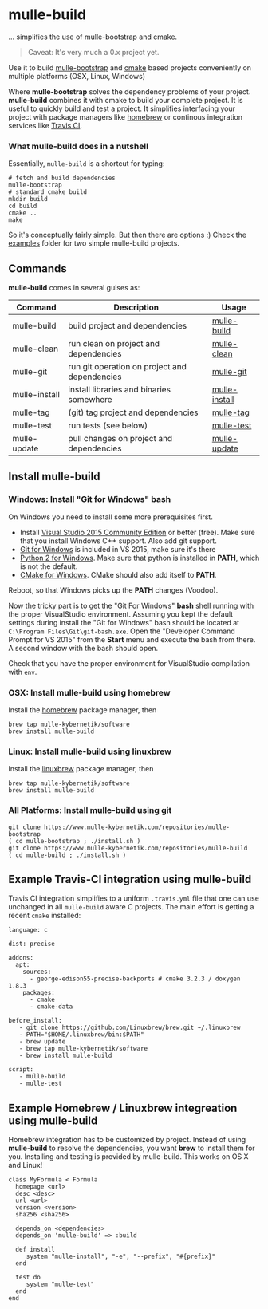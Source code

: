 # mulle-build

... simplifies the use of mulle-bootstrap and cmake.

> Caveat: It's very much a 0.x project yet.

Use it to build [mulle-bootstrap](//www.mulle-kybernetik.com/software/git/mulle-bootstrap) and [cmake](//gitlab.kitware.com/cmake/cmake) based
projects conveniently on multiple platforms (OSX, Linux, Windows)

Where **mulle-bootstrap** solves the dependency problems of your project.
**mulle-build** combines it with cmake to build your complete project. It is
useful to quickly build and test a project. It simplifies interfacing your
project with package managers like [homebrew](//brew.sh) or continous
integration services like [Travis CI](//travis-ci.org/).


### What mulle-build does in a nutshell

Essentially, `mulle-build` is a shortcut for typing:


```
# fetch and build dependencies
mulle-bootstrap
# standard cmake build
mkdir build
cd build
cmake ..
make
```

So it's conceptually fairly simple. But then there are options :) Check the
[examples](examples) folder for two simple mulle-build projects.


## Commands

**mulle-build** comes in several guises as:


Command       | Description                                   | Usage
--------------|-----------------------------------------------|---------------
mulle-build   | build project and dependencies                | [mulle-build](dox/mulle-build.md)
mulle-clean   | run clean on project and dependencies         | [mulle-clean](dox/mulle-clean.md)
mulle-git     | run git operation on project and dependencies | [mulle-git](dox/mulle-git.md)
mulle-install | install libraries and binaries somewhere      | [mulle-install](dox/mulle-install.md)
mulle-tag     | (git) tag project and dependencies            | [mulle-tag](dox/mulle-tag.md)
mulle-test    | run tests (see below)                         | [mulle-test](dox/mulle-test.md)
mulle-update  | pull changes on project and dependencies      | [mulle-update](dox/mulle-update.md)


## Install mulle-build

### Windows: Install "Git for Windows" bash

On Windows you need to install some more prerequisites first.

* Install [Visual Studio 2015 Community Edition](//beta.visualstudio.com/downloads/)
or better (free). Make sure that you install Windows C++ support. Also add git support.
* [Git for Windows](//git-scm.com/download/win) is included in VS 2015, make sure it's there
* [Python 2 for Windows](//www.python.org/downloads/windows/). Make sure that python is installed in **PATH**, which is not the default.
* [CMake for Windows](//cmake.org/download/). CMake should also add itself to **PATH**.

Reboot, so that Windows picks up the **PATH** changes (Voodoo).

Now the tricky part is to get the "Git For Windows" **bash** shell running with
the proper VisualStudio environment.  Assuming you kept the default settings
during install the "Git for Windows" bash should be located at
`C:\Program Files\Git\git-bash.exe`. Open the
"Developer Command Prompt for VS 2015" from the **Start** menu and execute
the bash from there. A second window with the bash should open.

Check that you have the proper environment for VisualStudio compilation with
`env`.


### OSX: Install mulle-build using homebrew

Install the [homebrew](//brew.sh/) package manager, then

```
brew tap mulle-kybernetik/software
brew install mulle-build
```

### Linux: Install mulle-build using linuxbrew

Install the [linuxbrew](//linuxbrew.sh/) package manager, then

```
brew tap mulle-kybernetik/software
brew install mulle-build
```

### All Platforms: Install mulle-build using git

```
git clone https://www.mulle-kybernetik.com/repositories/mulle-bootstrap
( cd mulle-bootstrap ; ./install.sh )
git clone https://www.mulle-kybernetik.com/repositories/mulle-build
( cd mulle-build ; ./install.sh )
```


## Example Travis-CI integration using mulle-build

Travis CI integration simplifies to a uniform `.travis.yml` file that one
can use unchanged in all `mulle-build` aware C projects. The main effort is
getting a recent `cmake` installed:


```
language: c

dist: precise

addons:
  apt:
    sources:
      - george-edison55-precise-backports # cmake 3.2.3 / doxygen 1.8.3
    packages:
      - cmake
      - cmake-data

before_install:
   - git clone https://github.com/Linuxbrew/brew.git ~/.linuxbrew
   - PATH="$HOME/.linuxbrew/bin:$PATH"
   - brew update
   - brew tap mulle-kybernetik/software
   - brew install mulle-build

script:
   - mulle-build
   - mulle-test
```

## Example Homebrew / Linuxbrew integreation using mulle-build

Homebrew integration has to be customized by project. Instead of using
**mulle-build** to resolve the dependencies, you want **brew** to install them
for you. Installing and testing is provided by mulle-build. This works on OS X
and Linux!


```
class MyFormula < Formula
  homepage <url>
  desc <desc>
  url <url>
  version <version>
  sha256 <sha256>

  depends_on <dependencies>
  depends_on 'mulle-build' => :build

  def install
     system "mulle-install", "-e", "--prefix", "#{prefix}"
  end

  test do
     system "mulle-test"
  end
end
```
